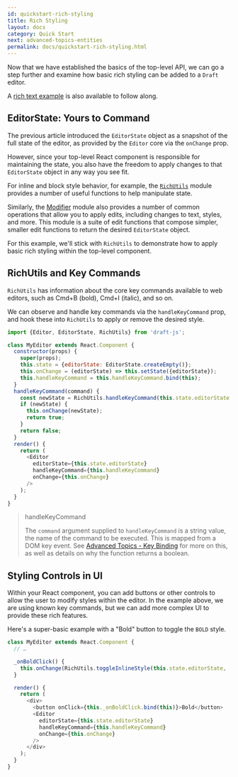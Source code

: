 ```yaml
---
id: quickstart-rich-styling
title: Rich Styling
layout: docs
category: Quick Start
next: advanced-topics-entities
permalink: docs/quickstart-rich-styling.html
---
```


Now that we have established the basics of the top-level API, we can go a step
further and examine how basic rich styling can be added to a `Draft` editor.

A [rich text example](https://github.com/facebook/draft-js/tree/master/examples/rich)
is also available to follow along.

## EditorState: Yours to Command

The previous article introduced the `EditorState` object as a snapshot of the
full state of the editor, as provided by the `Editor` core via the
`onChange` prop.

However, since your top-level React component is responsible for maintaining the
state, you also have the freedom to apply changes to that `EditorState` object
in any way you see fit.

For inline and block style behavior, for example, the [`RichUtils`](/draft-js/docs/api-reference-editor-state.html) module
provides a number of useful functions to help manipulate state.

Similarly, the [Modifier](/draft-js/docs/api-reference-modifier.html) module also provides a
number of common operations that allow you to apply edits, including changes
to text, styles, and more. This module is a suite of edit functions that
compose simpler, smaller edit functions to return the desired `EditorState`
object.

For this example, we'll stick with `RichUtils` to demonstrate how to apply basic
rich styling within the top-level component.

## RichUtils and Key Commands

`RichUtils` has information about the core key commands available to web editors,
such as Cmd+B (bold), Cmd+I (italic), and so on.

We can observe and handle key commands via the `handleKeyCommand` prop, and
hook these into `RichUtils` to apply or remove the desired style.

```js
import {Editor, EditorState, RichUtils} from 'draft-js';

class MyEditor extends React.Component {
  constructor(props) {
    super(props);
    this.state = {editorState: EditorState.createEmpty()};
    this.onChange = (editorState) => this.setState({editorState});
    this.handleKeyCommand = this.handleKeyCommand.bind(this);
  }
  handleKeyCommand(command) {
    const newState = RichUtils.handleKeyCommand(this.state.editorState, command);
    if (newState) {
      this.onChange(newState);
      return true;
    }
    return false;
  }
  render() {
    return (
      <Editor
        editorState={this.state.editorState}
        handleKeyCommand={this.handleKeyCommand}
        onChange={this.onChange}
      />
    );
  }
}
```

> handleKeyCommand
>
> The `command` argument supplied to `handleKeyCommand` is a string value, the
> name of the command to be executed. This is mapped from a DOM key event. See
> [Advanced Topics - Key Binding](/draft-js/docs/advanced-topics-key-bindings.html) for more
> on this, as well as details on why the function returns a boolean.

## Styling Controls in UI

Within your React component, you can add buttons or other controls to allow
the user to modify styles within the editor. In the example above, we are using
known key commands, but we can add more complex UI to provide these rich
features.

Here's a super-basic example with a "Bold" button to toggle the `BOLD` style.

```js
class MyEditor extends React.Component {
  // …

  _onBoldClick() {
    this.onChange(RichUtils.toggleInlineStyle(this.state.editorState, 'BOLD'));
  }

  render() {
    return (
      <div>
        <button onClick={this._onBoldClick.bind(this)}>Bold</button>
        <Editor
          editorState={this.state.editorState}
          handleKeyCommand={this.handleKeyCommand}
          onChange={this.onChange}
        />
      </div>
    );
  }
}
```
